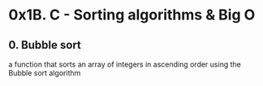 # 0x1B. C - Sorting algorithms & Big O
## 0. Bubble sort
a function that sorts an array of integers in ascending order using the Bubble sort algorithm
